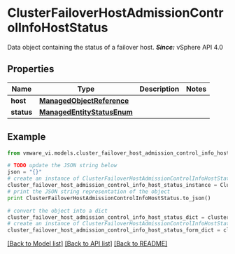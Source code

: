 # ClusterFailoverHostAdmissionControlInfoHostStatus

Data object containing the status of a failover host.  ***Since:*** vSphere API 4.0 

## Properties
Name | Type | Description | Notes
------------ | ------------- | ------------- | -------------
**host** | [**ManagedObjectReference**](ManagedObjectReference.md) |  | 
**status** | [**ManagedEntityStatusEnum**](ManagedEntityStatusEnum.md) |  | 

## Example

```python
from vmware_vi.models.cluster_failover_host_admission_control_info_host_status import ClusterFailoverHostAdmissionControlInfoHostStatus

# TODO update the JSON string below
json = "{}"
# create an instance of ClusterFailoverHostAdmissionControlInfoHostStatus from a JSON string
cluster_failover_host_admission_control_info_host_status_instance = ClusterFailoverHostAdmissionControlInfoHostStatus.from_json(json)
# print the JSON string representation of the object
print ClusterFailoverHostAdmissionControlInfoHostStatus.to_json()

# convert the object into a dict
cluster_failover_host_admission_control_info_host_status_dict = cluster_failover_host_admission_control_info_host_status_instance.to_dict()
# create an instance of ClusterFailoverHostAdmissionControlInfoHostStatus from a dict
cluster_failover_host_admission_control_info_host_status_form_dict = cluster_failover_host_admission_control_info_host_status.from_dict(cluster_failover_host_admission_control_info_host_status_dict)
```
[[Back to Model list]](../README.md#documentation-for-models) [[Back to API list]](../README.md#documentation-for-api-endpoints) [[Back to README]](../README.md)


